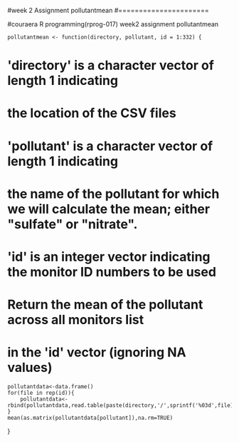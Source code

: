    #week 2 Assignment pollutantmean
   #======================

   #couraera R programming(rprog-017) week2 assignment pollutantmean
   
   
    pollutantmean <- function(directory, pollutant, id = 1:332) {
   # 'directory' is a character vector of length 1 indicating
   
   # the location of the CSV files
  
   # 'pollutant' is a character vector of length 1 indicating
   
   # the name of the pollutant for which we will calculate the mean; either "sulfate" or "nitrate".
  
   # 'id' is an integer vector indicating the monitor ID numbers to be used
  
   # Return the mean of the pollutant across all monitors list
   # in the 'id' vector (ignoring NA values)
 
    pollutantdata<-data.frame()
    for(file in rep(id)){
        pollutantdata<-rbind(pollutantdata,read.table(paste(directory,'/',sprintf('%03d',file),'.csv',sep=''),sep=',',header=TRUE))
    }
    mean(as.matrix(pollutantdata[pollutant]),na.rm=TRUE)
 }


